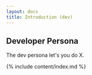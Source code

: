 ```yaml
---
layout: docs
title: Introduction (dev)
---
```


## Developer Persona

The dev persona let's you do X. 

{% include content/index.md %}